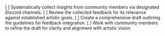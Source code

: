 [ ] Systematically collect insights from community members via designated Discord channels.
[ ] Review the collected feedback for its relevance against established artistic goals.
[ ] Create a comprehensive draft outlining the guidelines for feedback integration.
[ ] Work with community members to refine the draft for clarity and alignment with artistic vision.